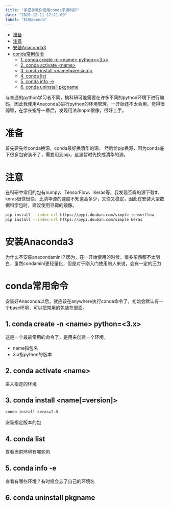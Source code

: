 ```yaml
---
title: "手把手教你使用conda来搞科研"
date: "2020-12-11 17:21:09"
label: "科研&conda"
---
```


- [准备](#准备)
- [注意](#注意)
- [安装Anaconda3](#安装anaconda3)
- [conda常用命令](#conda常用命令)
  - [1. conda create -n \<name> python=<3.x>](#1-conda-create--n-name-python3x)
  - [2. conda activate <name\>](#2-conda-activate-name)
  - [3. conda install <name[=version]>](#3-conda-install-nameversion)
  - [4. conda list](#4-conda-list)
  - [5. conda info -e](#5-conda-info--e)
  - [6. conda uninstall pkgname](#6-conda-uninstall-pkgname)

与普通的python学习者不同，搞科研可能需要在许多不同的python环境下进行编码，因此我使用Anaconda3进行python的环境管理，一开始还不太会用，觉得很弱智，在学长指导一番后，发现用法和npm很像，很好上手。

# 准备
首先要先给conda换源，conda最好换清华的源。
然后给pip换源，因为conda底下很多包安装不了，需要用到pip，这里暂时先换成清华的源。

# 注意

在科研中常用的包有numpy、TensorFlow、Keras等，我发现豆瓣的源下载tf、keras很快很快，比清华源的速度不知道高多少，又快又稳定，因此在安装大型数据科学包时，建议使用豆瓣的镜像。

```bash
pip install --index-url https://pypi.douban.com/simple tensorflow
pip install --index-url https://pypi.douban.com/simple keras
```


# 安装Anaconda3
为什么不安装anacondamini？因为，在一开始使用的时候，很多东西都不太明白，虽然condamini更轻量化，但是对于刚入门使用的人来说，会有一定的压力

# conda常用命令
安装好Anaconda以后，就应该在anywhere执行conda命令了，初始会默认有一个base环境，可以把常用的包装在里面。

## 1. conda create -n \<name> python=<3.x>
这是一个最最常用的命令了，是用来创建一个环境。

- name指包名
- 3.x指python的版本

## 2. conda activate <name\>
进入指定的环境

## 3. conda install <name[=version]>
```bash
conda install keras=2.0
```
安装指定版本的包

## 4. conda list
查看当前环境有哪些包

## 5. conda info -e
查看有哪些环境？有时候会忘了自己的环境名

## 6. conda uninstall pkgname